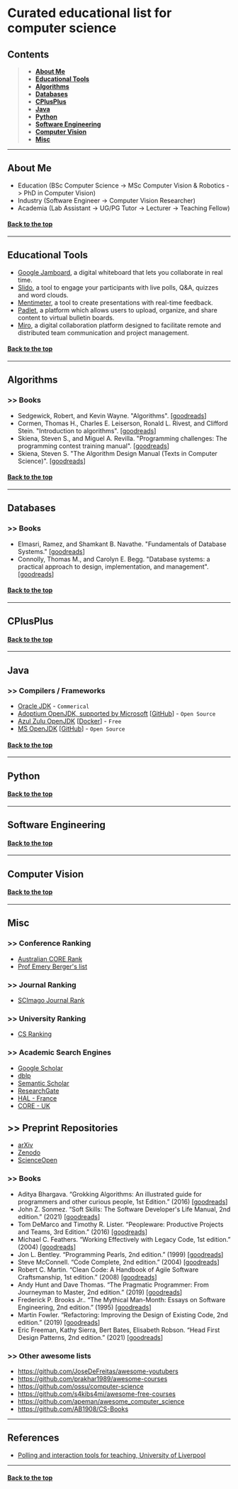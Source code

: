 # Curated educational list for computer science
## Contents
> * **[About Me](#about-me)**
> * **[Educational Tools](#educational-tools)**
> * **[Algorithms](#algorithms)**
> * **[Databases](#databases)**
> * **[CPlusPlus](#cplusplus)**
> * **[Java](#java)**
> * **[Python](#python)**
> * **[Software Engineering](#software-engineering)**
> * **[Computer Vision](#computer-vision)**
> * **[Misc](#misc)**

---

## About Me
- Education (BSc Computer Science -> MSc Computer Vision & Robotics -> PhD in Computer Vision)
- Industry (Software Engineer -> Computer Vision Researcher)
- Academia (Lab Assistant -> UG/PG Tutor -> Lecturer -> Teaching Fellow)

#### [Back to the top](#contents)
---

## Educational Tools
- [Google Jamboard](https://jamboard.google.com/), a digital whiteboard that lets you collaborate in real time.
- [Slido](https://www.slido.com/), a tool to engage your participants with live polls, Q&A, quizzes and word clouds.
- [Mentimeter](https://www.mentimeter.com/), a tool to create presentations with real-time feedback.
- [Padlet](https://padlet.com/), a platform which allows users to upload, organize, and share content to virtual bulletin boards.
- [Miro](https://miro.com/), a digital collaboration platform designed to facilitate remote and distributed team communication and project management.

#### [Back to the top](#contents)
---

## Algorithms

### >> Books
- Sedgewick, Robert, and Kevin Wayne. "Algorithms". [[goodreads](https://www.goodreads.com/book/show/10803540-algorithms)]
- Cormen, Thomas H., Charles E. Leiserson, Ronald L. Rivest, and Clifford Stein. "Introduction to algorithms". [[goodreads](https://www.goodreads.com/book/show/108986.Introduction_to_Algorithms)]
- Skiena, Steven S., and Miguel A. Revilla. "Programming challenges: The programming contest training manual".  [[goodreads](https://www.goodreads.com/book/show/1041695.Programming_Challenges)]
- Skiena, Steven S. "The Algorithm Design Manual (Texts in Computer Science)". [[goodreads](https://www.goodreads.com/book/show/55357750-the-algorithm-design-manual)]

#### [Back to the top](#contents)
---

## Databases

### >> Books
- Elmasri, Ramez, and Shamkant B. Navathe. "Fundamentals of Database Systems." [[goodreads](https://www.goodreads.com/book/show/161300.Fundamentals_of_Database_Systems)]
- Connolly, Thomas M., and Carolyn E. Begg. "Database systems: a practical approach to design, implementation, and management". [[goodreads](https://www.goodreads.com/book/show/617120.Database_Systems)]

#### [Back to the top](#contents)
---

## CPlusPlus

#### [Back to the top](#contents)
---

## Java

### >> Compilers / Frameworks
- [Oracle JDK](https://www.oracle.com/java/technologies/) - `Commerical`
- [Adoptium OpenJDK, supported by Microsoft](https://adoptium.net/) [[GitHub](https://github.com/adoptium/jdk)] - `Open Source`
- [Azul Zulu OpenJDK](https://www.azul.com/downloads/?package=jdk#zulu) [[Docker](https://github.com/zulu-openjdk/zulu-openjdk)] - `Free`
- [MS OpenJDK](https://www.microsoft.com/openjdk) [[GitHub](https://github.com/microsoft/openjdk)]  - `Open Source`

#### [Back to the top](#contents)

---

## Python

#### [Back to the top](#contents)

---

## Software Engineering

#### [Back to the top](#contents)

---

## Computer Vision

#### [Back to the top](#contents)
---

## Misc

### >> Conference Ranking
- [Australian CORE Rank](http://portal.core.edu.au/conf-ranks/)
- [Prof Emery Berger's list](https://github.com/emeryberger/csconferences)

### >> Journal Ranking
- [SCImago Journal Rank](https://www.scimagojr.com)

### >> University Ranking
- [CS Ranking](https://csrankings.org/)

### >> Academic Search Engines
- [Google Scholar](https://scholar.google.com)
- [dblp](https://dblp.org)
- [Semantic Scholar](https://semanticscholar.org)
- [ResearchGate](https://www.researchgate.net)
- [HAL - France](https://hal.archives-ouvertes.fr)
- [CORE - UK](https://core.ac.uk)

## >> Preprint Repositories
- [arXiv](https://arxiv.org)
- [Zenodo](https://zenodo.org)
- [ScienceOpen](https://www.scienceopen.com)

### >> Books
- Aditya Bhargava. “Grokking Algorithms: An illustrated guide for programmers and other curious people, 1st Edition.” (2016) [[goodreads](https://www.goodreads.com/book/show/22847284-grokking-algorithms-an-illustrated-guide-for-programmers-and-other-curio)]
- John Z. Sonmez. “Soft Skills: The Software Developer's Life Manual, 2nd edition.” (2021) [[goodreads](https://www.goodreads.com/book/show/59727347-soft-skills)]
- Tom DeMarco and Timothy R. Lister. “Peopleware: Productive Projects and Teams, 3rd Edition.” (2016) [[goodreads](https://www.goodreads.com/book/show/67825.Peopleware)]
- Michael C. Feathers. “Working Effectively with Legacy Code, 1st edition.” (2004) [[goodreads](https://www.goodreads.com/book/show/44919.Working_Effectively_with_Legacy_Code)]
- Jon L. Bentley. “Programming Pearls, 2nd edition.” (1999) [[goodreads](https://www.goodreads.com/book/show/35625104-programming-pearls)]
- Steve McConnell. “Code Complete, 2nd edition.” (2004) [[goodreads](https://www.goodreads.com/book/show/4845.Code_Complete)]
- Robert C. Martin. “Clean Code: A Handbook of Agile Software Craftsmanship, 1st edition.” (2008) [[goodreads](https://www.goodreads.com/book/show/3735293-clean-code)]
- Andy Hunt and Dave Thomas. “The Pragmatic Programmer: From Journeyman to Master, 2nd edition.” (2019) [[goodreads](https://www.goodreads.com/book/show/4099.The_Pragmatic_Programmer)]
- Frederick P. Brooks Jr.. “The Mythical Man-Month: Essays on Software Engineering, 2nd edition.” (1995) [[goodreads](https://www.goodreads.com/book/show/13629.The_Mythical_Man_Month)]
- Martin Fowler. “Refactoring: Improving the Design of Existing Code, 2nd edition.” (2019) [[goodreads](https://www.goodreads.com/book/show/44936.Refactoring)]
- Eric Freeman, Kathy Sierra, Bert Bates, Elisabeth Robson. “Head First Design Patterns, 2nd edition.” (2021) [[goodreads](https://www.goodreads.com/book/show/58128.Head_First_Design_Patterns)]

### >> Other awesome lists
- https://github.com/JoseDeFreitas/awesome-youtubers
- https://github.com/prakhar1989/awesome-courses
- https://github.com/ossu/computer-science
- https://github.com/s4kibs4mi/awesome-free-courses
- https://github.com/apeman/awesome_computer_science
- https://github.com/AB1908/CS-Books

---

## References
- [Polling and interaction tools for teaching, University of Liverpool](https://www.liverpool.ac.uk/media/livacuk/centre-for-innovation-in-education/digiguides/polling-and-interaction-tools-for-teaching/polling-and-interaction-tools-for-teaching.pdf)

---

#### [Back to the top](#contents)
